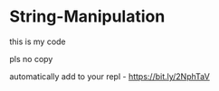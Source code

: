 # String-Manipulation

this is my code

pls no copy

automatically add to your repl - https://bit.ly/2NphTaV
